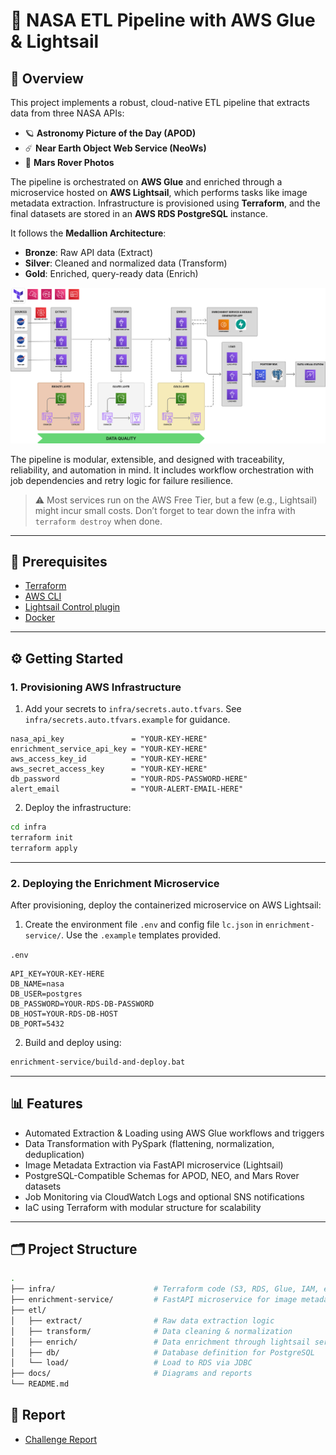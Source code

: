 # 🚀 NASA ETL Pipeline with AWS Glue & Lightsail

## 🌌 Overview

This project implements a robust, cloud-native ETL pipeline that extracts data from three NASA APIs:

- 🪐 **Astronomy Picture of the Day (APOD)**
- ☄️ **Near Earth Object Web Service (NeoWs)**
- 🚜 **Mars Rover Photos**

The pipeline is orchestrated on **AWS Glue** and enriched through a microservice hosted on **AWS Lightsail**, which
performs tasks like image metadata extraction. Infrastructure is provisioned using **Terraform**, and the final datasets
are stored in an **AWS RDS PostgreSQL** instance.

It follows the **Medallion Architecture**:

- **Bronze**: Raw API data (Extract)
- **Silver**: Cleaned and normalized data (Transform)
- **Gold**: Enriched, query-ready data (Enrich)

![ETL Architecture](docs/img.png)

The pipeline is modular, extensible, and designed with traceability, reliability, and automation in mind. It includes
workflow orchestration with job dependencies and retry logic for failure resilience.

> ⚠️ Most services run on the AWS Free Tier, but a few (e.g., Lightsail) might incur small costs. Don’t forget to tear
> down the infra with `terraform destroy` when done.

---

## 🧰 Prerequisites

- [Terraform](https://www.terraform.io/downloads.html)
- [AWS CLI](https://aws.amazon.com/cli/)
- [Lightsail Control plugin](https://docs.aws.amazon.com/lightsail/latest/userguide/amazon-lightsail-install-software.html#install-software-lightsailctl)
- [Docker](https://www.docker.com/)

---

## ⚙️ Getting Started

### 1. Provisioning AWS Infrastructure

1. Add your secrets to `infra/secrets.auto.tfvars`. See `infra/secrets.auto.tfvars.example` for guidance.

```hcl
nasa_api_key               = "YOUR-KEY-HERE"
enrichment_service_api_key = "YOUR-KEY-HERE"
aws_access_key_id          = "YOUR-KEY-HERE"
aws_secret_access_key      = "YOUR-KEY-HERE"
db_password                = "YOUR-RDS-PASSWORD-HERE"
alert_email                = "YOUR-ALERT-EMAIL-HERE"
```

2. Deploy the infrastructure:

```bash
cd infra
terraform init
terraform apply
```

---

### 2. Deploying the Enrichment Microservice

After provisioning, deploy the containerized microservice on AWS Lightsail:

1. Create the environment file `.env` and config file `lc.json` in `enrichment-service/`. Use the `.example` templates
   provided.

`.env`

```env
API_KEY=YOUR-KEY-HERE
DB_NAME=nasa
DB_USER=postgres
DB_PASSWORD=YOUR-RDS-DB-PASSWORD
DB_HOST=YOUR-RDS-DB-HOST
DB_PORT=5432
```

2. Build and deploy using:

```bash
enrichment-service/build-and-deploy.bat
```

---

## 📊 Features

- Automated Extraction & Loading using AWS Glue workflows and triggers
- Data Transformation with PySpark (flattening, normalization, deduplication)
- Image Metadata Extraction via FastAPI microservice (Lightsail)
- PostgreSQL-Compatible Schemas for APOD, NEO, and Mars Rover datasets
- Job Monitoring via CloudWatch Logs and optional SNS notifications
- IaC using Terraform with modular structure for scalability

---

## 🗂️ Project Structure

```bash
.
├── infra/                      # Terraform code (S3, RDS, Glue, IAM, etc.)
├── enrichment-service/         # FastAPI microservice for image metadata enrichment and Mosaic Generator app
├── etl/
│   ├── extract/                # Raw data extraction logic
│   ├── transform/              # Data cleaning & normalization
│   ├── enrich/                 # Data enrichment through lightsail service
│   ├── db/                     # Database definition for PostgreSQL
│   └── load/                   # Load to RDS via JDBC
├── docs/                       # Diagrams and reports
└── README.md
```

## 📝 Report

- [Challenge Report](docs/REPORT.md)